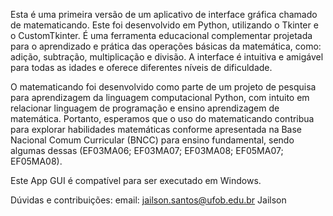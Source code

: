 Esta é uma primeira versão de um aplicativo de interface gráfica chamado de matematicando. Este foi desenvolvido em Python, utilizando o Tkinter e o CustomTkinter. É uma ferramenta educacional complementar projetada para o aprendizado e prática das operações básicas da matemática, como: adição, subtração, multiplicação e divisão. A interface é intuitiva e amigável para todas as idades e oferece diferentes níveis de dificuldade. 

O matematicando foi desenvolvido como parte de um projeto de pesquisa para aprendizagem da linguagem computacional Python, com intuito em relacionar linguagem de programação e ensino aprendizagem de matemática. Portanto, esperamos que o uso do matematicando contribua para explorar habilidades matemáticas conforme apresentada na Base Nacional Comum Curricular (BNCC) para ensino fundamental, sendo algumas dessas (EF03MA06; EF03MA07; EF03MA08; EF05MA07; EF05MA08).

Este App GUI é compatível para ser executado em Windows.

Dúvidas e contribuições:
email: jailson.santos@ufob.edu.br
Jailson
